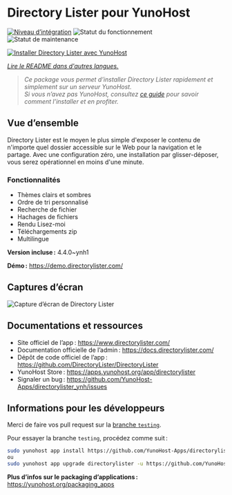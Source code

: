 <!--
Nota bene : ce README est automatiquement généré par <https://github.com/YunoHost/apps/tree/master/tools/readme_generator>
Il NE doit PAS être modifié à la main.
-->

# Directory Lister pour YunoHost

[![Niveau d’intégration](https://apps.yunohost.org/badge/integration/directorylister)](https://ci-apps.yunohost.org/ci/apps/directorylister/)
![Statut du fonctionnement](https://apps.yunohost.org/badge/state/directorylister)
![Statut de maintenance](https://apps.yunohost.org/badge/maintained/directorylister)

[![Installer Directory Lister avec YunoHost](https://install-app.yunohost.org/install-with-yunohost.svg)](https://install-app.yunohost.org/?app=directorylister)

*[Lire le README dans d'autres langues.](./ALL_README.md)*

> *Ce package vous permet d’installer Directory Lister rapidement et simplement sur un serveur YunoHost.*  
> *Si vous n’avez pas YunoHost, consultez [ce guide](https://yunohost.org/install) pour savoir comment l’installer et en profiter.*

## Vue d’ensemble

Directory Lister est le moyen le plus simple d'exposer le contenu de n'importe quel dossier accessible sur le Web pour la navigation et le partage. Avec une configuration zéro, une installation par glisser-déposer, vous serez opérationnel en moins d'une minute.

### Fonctionnalités

- Thèmes clairs et sombres
- Ordre de tri personnalisé
- Recherche de fichier
- Hachages de fichiers
- Rendu Lisez-moi
- Téléchargements zip
- Multilingue


**Version incluse :** 4.4.0~ynh1

**Démo :** <https://demo.directorylister.com/>

## Captures d’écran

![Capture d’écran de Directory Lister](./doc/screenshots/Screenshot.png)

## Documentations et ressources

- Site officiel de l’app : <https://www.directorylister.com/>
- Documentation officielle de l’admin : <https://docs.directorylister.com/>
- Dépôt de code officiel de l’app : <https://github.com/DirectoryLister/DirectoryLister>
- YunoHost Store : <https://apps.yunohost.org/app/directorylister>
- Signaler un bug : <https://github.com/YunoHost-Apps/directorylister_ynh/issues>

## Informations pour les développeurs

Merci de faire vos pull request sur la [branche `testing`](https://github.com/YunoHost-Apps/directorylister_ynh/tree/testing).

Pour essayer la branche `testing`, procédez comme suit :

```bash
sudo yunohost app install https://github.com/YunoHost-Apps/directorylister_ynh/tree/testing --debug
ou
sudo yunohost app upgrade directorylister -u https://github.com/YunoHost-Apps/directorylister_ynh/tree/testing --debug
```

**Plus d’infos sur le packaging d’applications :** <https://yunohost.org/packaging_apps>
